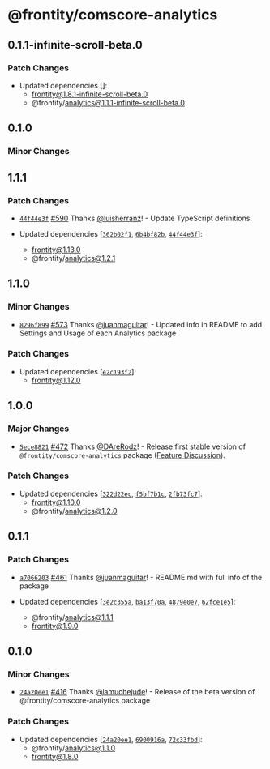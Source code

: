 # @frontity/comscore-analytics

## 0.1.1-infinite-scroll-beta.0

### Patch Changes

- Updated dependencies []:
  - frontity@1.8.1-infinite-scroll-beta.0
  - @frontity/analytics@1.1.1-infinite-scroll-beta.0

## 0.1.0

### Minor Changes

## 1.1.1

### Patch Changes

- [`44f44e3f`](https://github.com/frontity/frontity/commit/44f44e3f2ba436236b65518ddac30cd4af57ea18) [#590](https://github.com/frontity/frontity/pull/590) Thanks [@luisherranz](https://github.com/luisherranz)! - Update TypeScript definitions.

- Updated dependencies [[`362b02f1`](https://github.com/frontity/frontity/commit/362b02f1beb100ffb178a1d4e775e89b84b99ccc), [`6b4bf82b`](https://github.com/frontity/frontity/commit/6b4bf82b5eee698f7ea8ea3b0bfd69a989caaba3), [`44f44e3f`](https://github.com/frontity/frontity/commit/44f44e3f2ba436236b65518ddac30cd4af57ea18)]:
  - frontity@1.13.0
  - @frontity/analytics@1.2.1

## 1.1.0

### Minor Changes

- [`8296f899`](https://github.com/frontity/frontity/commit/8296f899b2e435554a590eac0fc339ded3f597fa) [#573](https://github.com/frontity/frontity/pull/573) Thanks [@juanmaguitar](https://github.com/juanmaguitar)! - Updated info in README to add Settings and Usage of each Analytics package

### Patch Changes

- Updated dependencies [[`e2c193f2`](https://github.com/frontity/frontity/commit/e2c193f2ad8353886a8eb27ea74838383f6d2e4b)]:
  - frontity@1.12.0

## 1.0.0

### Major Changes

- [`5ece8821`](https://github.com/frontity/frontity/commit/5ece88219d354952baadd5649091b09dd5288b49) [#472](https://github.com/frontity/frontity/pull/472) Thanks [@DAreRodz](https://github.com/DAreRodz)! - Release first stable version of `@frontity/comscore-analytics` package ([Feature Discussion](https://community.frontity.org/t/comscore-analytics-package/1435/7)).

### Patch Changes

- Updated dependencies [[`322d22ec`](https://github.com/frontity/frontity/commit/322d22ecb825d510296243736a79e4208023477f), [`f5bf7b1c`](https://github.com/frontity/frontity/commit/f5bf7b1cee2850445fe5304e1b39e20e786e9377), [`2fb73fc7`](https://github.com/frontity/frontity/commit/2fb73fc798653803a21f9e9bd7f21355f7675e55)]:
  - frontity@1.10.0
  - @frontity/analytics@1.2.0

## 0.1.1

### Patch Changes

- [`a7066203`](https://github.com/frontity/frontity/commit/a7066203f1785cbabd6117ca133c50fda3240f99) [#461](https://github.com/frontity/frontity/pull/461) Thanks [@juanmaguitar](https://github.com/juanmaguitar)! - README.md with full info of the package

- Updated dependencies [[`3e2c355a`](https://github.com/frontity/frontity/commit/3e2c355a7530a2cda7ad74e0410389690ea57012), [`ba13f70a`](https://github.com/frontity/frontity/commit/ba13f70ae2a4360ca21c77aed1c920c02e9d45b8), [`4879e0e7`](https://github.com/frontity/frontity/commit/4879e0e7b9069c0fe2a93e02281704683616ae17), [`62fce1e5`](https://github.com/frontity/frontity/commit/62fce1e5c117faeb5902dc0ddae3b13d95cd925b)]:
  - @frontity/analytics@1.1.1
  - frontity@1.9.0

## 0.1.0

### Minor Changes

- [`24a20ee1`](https://github.com/frontity/frontity/commit/24a20ee15e65d56f88daac4dd49372072bdd10c6) [#416](https://github.com/frontity/frontity/pull/416) Thanks [@iamuchejude](https://github.com/iamuchejude)! - Release of the beta version of @frontity/comscore-analytics package

### Patch Changes

- Updated dependencies [[`24a20ee1`](https://github.com/frontity/frontity/commit/24a20ee15e65d56f88daac4dd49372072bdd10c6), [`6900916a`](https://github.com/frontity/frontity/commit/6900916ace309d3cc55b9c732124df5d3db96838), [`72c33fbd`](https://github.com/frontity/frontity/commit/72c33fbde5d60de33e7f5c25f081ffd458d15f63)]:
  - @frontity/analytics@1.1.0
  - frontity@1.8.0
